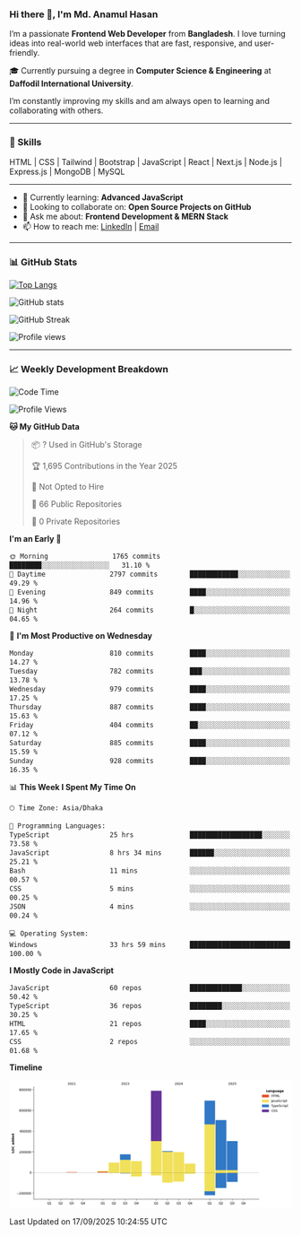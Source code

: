 ### Hi there 👋, I'm Md. Anamul Hasan

I’m a passionate **Frontend Web Developer** from **Bangladesh**. I love turning ideas into real-world web interfaces that are fast, responsive, and user-friendly.

🎓 Currently pursuing a degree in **Computer Science & Engineering** at **Daffodil International University**.

I’m constantly improving my skills and am always open to learning and collaborating with others.

---

### 🚀 Skills
HTML | CSS | Tailwind | Bootstrap | JavaScript | React | Next.js | Node.js | Express.js | MongoDB | MySQL 

---

- 🌱 Currently learning: **Advanced JavaScript**
- 👯 Looking to collaborate on: **Open Source Projects on GitHub**
- 💬 Ask me about: **Frontend Development & MERN Stack**
- 📫 How to reach me: [LinkedIn](https://www.linkedin.com/in/mdanamulhasan201) | [Email](mailto:anamulhasan3625@gmail.com)

---

### 📊 GitHub Stats

[![Top Langs](https://github-readme-stats.vercel.app/api/top-langs/?username=mdanamulhasan201&layout=compact)](https://github.com/anuraghazra/github-readme-stats)

![GitHub stats](https://github-readme-stats.vercel.app/api?username=mdanamulhasan201&show_icons=true&count_private=true&theme=tokyonight)

![GitHub Streak](https://streak-stats.demolab.com?user=mdanamulhasan201&theme=tokyonight)

![Profile views](https://gpvc.arturio.dev/mdanamulhasan201)

---

### 📈 Weekly Development Breakdown

<!--START_SECTION:waka-->
![Code Time](http://img.shields.io/badge/Code%20Time-708%20hrs%2046%20mins-blue)

![Profile Views](http://img.shields.io/badge/Profile%20Views-0-blue)

**🐱 My GitHub Data** 

> 📦 ? Used in GitHub's Storage 
 > 
> 🏆 1,695 Contributions in the Year 2025
 > 
> 🚫 Not Opted to Hire
 > 
> 📜 66 Public Repositories 
 > 
> 🔑 0 Private Repositories 
 > 
**I'm an Early 🐤** 

```text
🌞 Morning                1765 commits        ████████░░░░░░░░░░░░░░░░░   31.10 % 
🌆 Daytime                2797 commits        ████████████░░░░░░░░░░░░░   49.29 % 
🌃 Evening                849 commits         ████░░░░░░░░░░░░░░░░░░░░░   14.96 % 
🌙 Night                  264 commits         █░░░░░░░░░░░░░░░░░░░░░░░░   04.65 % 
```
📅 **I'm Most Productive on Wednesday** 

```text
Monday                   810 commits         ████░░░░░░░░░░░░░░░░░░░░░   14.27 % 
Tuesday                  782 commits         ███░░░░░░░░░░░░░░░░░░░░░░   13.78 % 
Wednesday                979 commits         ████░░░░░░░░░░░░░░░░░░░░░   17.25 % 
Thursday                 887 commits         ████░░░░░░░░░░░░░░░░░░░░░   15.63 % 
Friday                   404 commits         ██░░░░░░░░░░░░░░░░░░░░░░░   07.12 % 
Saturday                 885 commits         ████░░░░░░░░░░░░░░░░░░░░░   15.59 % 
Sunday                   928 commits         ████░░░░░░░░░░░░░░░░░░░░░   16.35 % 
```


📊 **This Week I Spent My Time On** 

```text
🕑︎ Time Zone: Asia/Dhaka

💬 Programming Languages: 
TypeScript               25 hrs              ██████████████████░░░░░░░   73.58 % 
JavaScript               8 hrs 34 mins       ██████░░░░░░░░░░░░░░░░░░░   25.21 % 
Bash                     11 mins             ░░░░░░░░░░░░░░░░░░░░░░░░░   00.57 % 
CSS                      5 mins              ░░░░░░░░░░░░░░░░░░░░░░░░░   00.25 % 
JSON                     4 mins              ░░░░░░░░░░░░░░░░░░░░░░░░░   00.24 % 

💻 Operating System: 
Windows                  33 hrs 59 mins      █████████████████████████   100.00 % 
```

**I Mostly Code in JavaScript** 

```text
JavaScript               60 repos            █████████████░░░░░░░░░░░░   50.42 % 
TypeScript               36 repos            ████████░░░░░░░░░░░░░░░░░   30.25 % 
HTML                     21 repos            ████░░░░░░░░░░░░░░░░░░░░░   17.65 % 
CSS                      2 repos             ░░░░░░░░░░░░░░░░░░░░░░░░░   01.68 % 
```



**Timeline**

![Lines of Code chart](https://raw.githubusercontent.com/mdanamulhasan201/mdanamulhasan201/main/assets/bar_graph.png)


 Last Updated on 17/09/2025 10:24:55 UTC
<!--END_SECTION:waka-->

